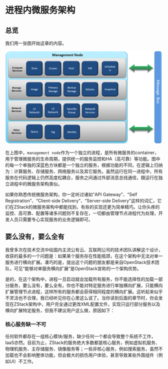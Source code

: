 # 进程内微服务架构
## 总览

我们用一张图开始这章的内容。

![进程内微服务架构](inprocess-microservices.png)

在上图中，`management node`作为一个独立的进程，是所有微服务的container，用于管理微服务的生命周期，提供统一的服务监控和HA（高可靠）等功能。图中的每一个单独的深蓝色方块都是一个独立的服务，根据功能的不同，在逻辑上归纳为：计算服务、存储服务、网络服务以及其它服务。虽然运行在同一进程中，所有服务在代码逻辑上仍然高度松耦合，服务之间通过外部消息总线通信，跟运行在独立进程中的微服务架构类似。

如果你熟悉传统微服务架构，你一定听过诸如“API Gateway”、“Self Registration”、“Client-side Delivery”、“Server-side Delivery”这样的词汇，它们在ZStack的微服务架构中都能找到，有些的实现还更为简单精巧。让你头疼的监控、高可靠、配置等诸多问题则不复存在，一切都由管理节点进程代为处理，开发人员只需要专心实现服务的业务逻辑即可。

## 要么没有，要么全有

我曾多次在技术交流中给国内主流公有云、互联网公司的技术团队讲解这个设计，收获的最多的一个问题是：如果某个服务存在性能瓶颈，在这个架构中无法对单一服务进行横向扩展。凑巧的是，提出这个问题的朋友都是来自OpenStack技术团队，可见“能够对单服务横向扩展”是OpenStack宣称的一个架构优势。

是的，在这个架构中，进程一旦启动就会加载所有服务，你不能选择性的加载一部分服务，要么没有，要么全有。你也不能对特定服务进行单独横向扩展，只能横向扩展管理节点进程，这样所有的服务都会获得相同程度的横向扩展。这听起来似乎不灵活也不合理，我已经听见你在心里这么说了。当你读到后面的章节时，你会发现在ZStack架构中，用户完全通过更改XML配置文件，实现只运行部分服务以及横向扩展特定服务，但我不建议用户这么做，原因如下：

### 核心服务缺一不可

任何软件都存在一组核心模块/服务，缺少任何一个都会导致整个系统不工作，IaaS亦然。目前为止，ZStack的服务绝大多数都是核心服务，例如虚拟机服务、物理机服务、主存储服务、镜像服务等；一些非核心服务，例如搜索服务，虽然不加载也不会影响整体功能，但会极大的损伤用户体验，甚至导致某些外围组件（例如UI）不工作。
